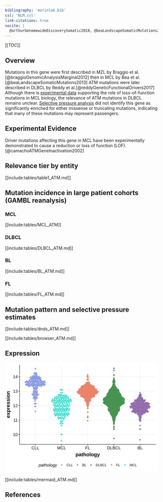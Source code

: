 ```yaml
---
bibliography: 'morinlab.bib'
csl: 'NLM.csl'
link-citations: true
nocite: |
  @arthurGenomewideDiscoverySomatic2018, @beaLandscapeSomaticMutations2013, @reddyGeneticFunctionalDrivers2017, @braggioGenomicAnalysisMarginal2012, @fanComprehensiveCharacterizationDriver2020
---
```

[[_TOC_]]

## Overview

Mutations in this gene were first described in MZL by Braggio et al.[@braggioGenomicAnalysisMarginal2012] then in MCL by Bea et al.[@beaLandscapeSomaticMutations2013] 
ATM mutations were later described in DLBCL by Reddy et al.[@reddyGeneticFunctionalDrivers2017]
Although there is [experimental data](#experimental-evidence) supporting the role of loss-of-function mutations in MCL biology, the relevance of ATM mutations in DLBCL remains unclear.
[Selective pressure analysis](#mutation-pattern-and-selective-pressure-estimates) did not identify this gene as significantly enriched for either missense or truncating mutations, 
indicating that many of these mutations may represent passengers. 


## Experimental Evidence

Driver mutations affecting this gene in MCL have been experimentally demonstrated to cause a reduction or loss of function (LOF).[@camachoATMGeneInactivation2002]

## Relevance tier by entity

[[include:tables/table1_ATM.md]]

## Mutation incidence in large patient cohorts (GAMBL reanalysis)

### MCL
[[include:tables/MCL_ATM]]

### DLBCL
[[include:tables/DLBCL_ATM.md]]

### BL
[[include:tables/BL_ATM.md]]

### FL
[[include:tables/FL_ATM.md]]

## Mutation pattern and selective pressure estimates

[[include:tables/dnds_ATM.md]]


[[include:tables/browser_ATM.md]]

## Expression
![](images/gene_expression/ATM_by_pathology.svg)

[[include:tables/mermaid_ATM.md]]

## References


<!-- ORIGIN: braggioGenomicAnalysisMarginal2012 -->
<!-- DLBCL: reddyGeneticFunctionalDrivers2017 -->
<!-- MZL: braggioGenomicAnalysisMarginal2012 -->
<!-- MCL: beaLandscapeSomaticMutations2013 -->
